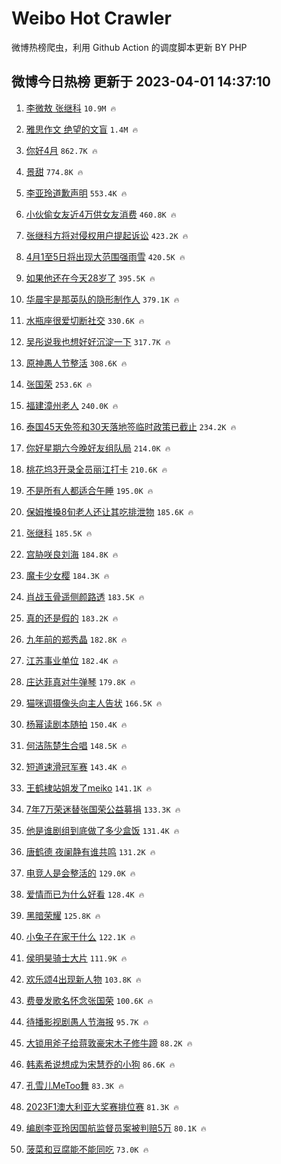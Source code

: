 # Weibo Hot Crawler 



微博热榜爬虫，利用 Github Action 的调度脚本更新 BY PHP 


## 微博今日热榜 更新于 2023-04-01 14:37:10 
1. [李微敖 张继科](https://s.weibo.com/weibo?q=%E6%9D%8E%E5%BE%AE%E6%95%96%20%E5%BC%A0%E7%BB%A7%E7%A7%91&t=31&band_rank=1&Refer=top) `10.9M 🔥` 

1. [雅思作文 绝望的文盲](https://s.weibo.com/weibo?q=%E9%9B%85%E6%80%9D%E4%BD%9C%E6%96%87%20%E7%BB%9D%E6%9C%9B%E7%9A%84%E6%96%87%E7%9B%B2&t=31&band_rank=2&Refer=top) `1.4M 🔥` 

1. [你好4月](https://s.weibo.com/weibo?q=%23%E4%BD%A0%E5%A5%BD4%E6%9C%88%23&t=31&band_rank=3&Refer=top) `862.7K 🔥` 

1. [景甜](https://s.weibo.com/weibo?q=%E6%99%AF%E7%94%9C&t=31&band_rank=4&Refer=top) `774.8K 🔥` 

1. [李亚玲道歉声明](https://s.weibo.com/weibo?q=%23%E6%9D%8E%E4%BA%9A%E7%8E%B2%E9%81%93%E6%AD%89%E5%A3%B0%E6%98%8E%23&t=31&band_rank=5&Refer=top) `553.4K 🔥` 

1. [小伙偷女友近4万供女友消费](https://s.weibo.com/weibo?q=%23%E5%B0%8F%E4%BC%99%E5%81%B7%E5%A5%B3%E5%8F%8B%E8%BF%914%E4%B8%87%E4%BE%9B%E5%A5%B3%E5%8F%8B%E6%B6%88%E8%B4%B9%23&t=31&band_rank=6&Refer=top) `460.8K 🔥` 

1. [张继科方将对侵权用户提起诉讼](https://s.weibo.com/weibo?q=%23%E5%BC%A0%E7%BB%A7%E7%A7%91%E6%96%B9%E5%B0%86%E5%AF%B9%E4%BE%B5%E6%9D%83%E7%94%A8%E6%88%B7%E6%8F%90%E8%B5%B7%E8%AF%89%E8%AE%BC%23&t=31&band_rank=7&Refer=top) `423.2K 🔥` 

1. [4月1至5日将出现大范围强雨雪](https://s.weibo.com/weibo?q=%234%E6%9C%881%E8%87%B35%E6%97%A5%E5%B0%86%E5%87%BA%E7%8E%B0%E5%A4%A7%E8%8C%83%E5%9B%B4%E5%BC%BA%E9%9B%A8%E9%9B%AA%23&t=31&band_rank=8&Refer=top) `420.5K 🔥` 

1. [如果他还在今天28岁了](https://s.weibo.com/weibo?q=%23%E5%A6%82%E6%9E%9C%E4%BB%96%E8%BF%98%E5%9C%A8%E4%BB%8A%E5%A4%A928%E5%B2%81%E4%BA%86%23&t=31&band_rank=9&Refer=top) `395.5K 🔥` 

1. [华晨宇是那英队的隐形制作人](https://s.weibo.com/weibo?q=%23%E5%8D%8E%E6%99%A8%E5%AE%87%E6%98%AF%E9%82%A3%E8%8B%B1%E9%98%9F%E7%9A%84%E9%9A%90%E5%BD%A2%E5%88%B6%E4%BD%9C%E4%BA%BA%23&t=31&band_rank=10&Refer=top) `379.1K 🔥` 

1. [水瓶座很爱切断社交](https://s.weibo.com/weibo?q=%23%E6%B0%B4%E7%93%B6%E5%BA%A7%E5%BE%88%E7%88%B1%E5%88%87%E6%96%AD%E7%A4%BE%E4%BA%A4%23&t=31&band_rank=11&Refer=top) `330.6K 🔥` 

1. [吴彤说我也想好好沉淀一下](https://s.weibo.com/weibo?q=%23%E5%90%B4%E5%BD%A4%E8%AF%B4%E6%88%91%E4%B9%9F%E6%83%B3%E5%A5%BD%E5%A5%BD%E6%B2%89%E6%B7%80%E4%B8%80%E4%B8%8B%23&t=31&band_rank=12&Refer=top) `317.7K 🔥` 

1. [原神愚人节整活](https://s.weibo.com/weibo?q=%23%E5%8E%9F%E7%A5%9E%E6%84%9A%E4%BA%BA%E8%8A%82%E6%95%B4%E6%B4%BB%23&t=31&band_rank=13&Refer=top) `308.6K 🔥` 

1. [张国荣](https://s.weibo.com/weibo?q=%E5%BC%A0%E5%9B%BD%E8%8D%A3&t=31&band_rank=14&Refer=top) `253.6K 🔥` 

1. [福建漳州老人](https://s.weibo.com/weibo?q=%23%E7%A6%8F%E5%BB%BA%E6%BC%B3%E5%B7%9E%E8%80%81%E4%BA%BA%23&t=31&band_rank=15&Refer=top) `240.0K 🔥` 

1. [泰国45天免签和30天落地签临时政策已截止](https://s.weibo.com/weibo?q=%23%E6%B3%B0%E5%9B%BD45%E5%A4%A9%E5%85%8D%E7%AD%BE%E5%92%8C30%E5%A4%A9%E8%90%BD%E5%9C%B0%E7%AD%BE%E4%B8%B4%E6%97%B6%E6%94%BF%E7%AD%96%E5%B7%B2%E6%88%AA%E6%AD%A2%23&t=31&band_rank=16&Refer=top) `234.2K 🔥` 

1. [你好星期六今晚好友组队局](https://s.weibo.com/weibo?q=%23%E4%BD%A0%E5%A5%BD%E6%98%9F%E6%9C%9F%E5%85%AD%E4%BB%8A%E6%99%9A%E5%A5%BD%E5%8F%8B%E7%BB%84%E9%98%9F%E5%B1%80%23&t=31&band_rank=17&Refer=top) `214.0K 🔥` 

1. [桃花坞3开录全员丽江打卡](https://s.weibo.com/weibo?q=%23%E6%A1%83%E8%8A%B1%E5%9D%9E3%E5%BC%80%E5%BD%95%E5%85%A8%E5%91%98%E4%B8%BD%E6%B1%9F%E6%89%93%E5%8D%A1%23&t=31&band_rank=18&Refer=top) `210.6K 🔥` 

1. [不是所有人都适合午睡](https://s.weibo.com/weibo?q=%23%E4%B8%8D%E6%98%AF%E6%89%80%E6%9C%89%E4%BA%BA%E9%83%BD%E9%80%82%E5%90%88%E5%8D%88%E7%9D%A1%23&t=31&band_rank=19&Refer=top) `195.0K 🔥` 

1. [保姆推搡8旬老人还让其吃排泄物](https://s.weibo.com/weibo?q=%23%E4%BF%9D%E5%A7%86%E6%8E%A8%E6%90%A18%E6%97%AC%E8%80%81%E4%BA%BA%E8%BF%98%E8%AE%A9%E5%85%B6%E5%90%83%E6%8E%92%E6%B3%84%E7%89%A9%23&t=31&band_rank=20&Refer=top) `185.6K 🔥` 

1. [张继科](https://s.weibo.com/weibo?q=%E5%BC%A0%E7%BB%A7%E7%A7%91&t=31&band_rank=21&Refer=top) `185.5K 🔥` 

1. [宫胁咲良刘海](https://s.weibo.com/weibo?q=%23%E5%AE%AB%E8%83%81%E5%92%B2%E8%89%AF%E5%88%98%E6%B5%B7%23&t=31&band_rank=22&Refer=top) `184.8K 🔥` 

1. [魔卡少女樱](https://s.weibo.com/weibo?q=%23%E9%AD%94%E5%8D%A1%E5%B0%91%E5%A5%B3%E6%A8%B1%23&t=31&band_rank=23&Refer=top) `184.3K 🔥` 

1. [肖战玉骨遥侧颜路透](https://s.weibo.com/weibo?q=%23%E8%82%96%E6%88%98%E7%8E%89%E9%AA%A8%E9%81%A5%E4%BE%A7%E9%A2%9C%E8%B7%AF%E9%80%8F%23&t=31&band_rank=24&Refer=top) `183.5K 🔥` 

1. [真的还是假的](https://s.weibo.com/weibo?q=%23%E7%9C%9F%E7%9A%84%E8%BF%98%E6%98%AF%E5%81%87%E7%9A%84%23&t=31&band_rank=25&Refer=top) `183.2K 🔥` 

1. [九年前的郑秀晶](https://s.weibo.com/weibo?q=%23%E4%B9%9D%E5%B9%B4%E5%89%8D%E7%9A%84%E9%83%91%E7%A7%80%E6%99%B6%23&t=31&band_rank=26&Refer=top) `182.8K 🔥` 

1. [江苏事业单位](https://s.weibo.com/weibo?q=%E6%B1%9F%E8%8B%8F%E4%BA%8B%E4%B8%9A%E5%8D%95%E4%BD%8D&t=31&band_rank=27&Refer=top) `182.4K 🔥` 

1. [庄达菲真对牛弹琴](https://s.weibo.com/weibo?q=%23%E5%BA%84%E8%BE%BE%E8%8F%B2%E7%9C%9F%E5%AF%B9%E7%89%9B%E5%BC%B9%E7%90%B4%23&t=31&band_rank=28&Refer=top) `179.8K 🔥` 

1. [猫咪调摄像头向主人告状](https://s.weibo.com/weibo?q=%23%E7%8C%AB%E5%92%AA%E8%B0%83%E6%91%84%E5%83%8F%E5%A4%B4%E5%90%91%E4%B8%BB%E4%BA%BA%E5%91%8A%E7%8A%B6%23&t=31&band_rank=29&Refer=top) `166.5K 🔥` 

1. [杨幂读剧本随拍](https://s.weibo.com/weibo?q=%23%E6%9D%A8%E5%B9%82%E8%AF%BB%E5%89%A7%E6%9C%AC%E9%9A%8F%E6%8B%8D%23&t=31&band_rank=30&Refer=top) `150.4K 🔥` 

1. [何洁陈楚生合唱](https://s.weibo.com/weibo?q=%23%E4%BD%95%E6%B4%81%E9%99%88%E6%A5%9A%E7%94%9F%E5%90%88%E5%94%B1%23&t=31&band_rank=31&Refer=top) `148.5K 🔥` 

1. [短道速滑冠军赛](https://s.weibo.com/weibo?q=%E7%9F%AD%E9%81%93%E9%80%9F%E6%BB%91%E5%86%A0%E5%86%9B%E8%B5%9B&t=31&band_rank=32&Refer=top) `143.4K 🔥` 

1. [王鹤棣站姐发了meiko](https://s.weibo.com/weibo?q=%23%E7%8E%8B%E9%B9%A4%E6%A3%A3%E7%AB%99%E5%A7%90%E5%8F%91%E4%BA%86meiko%23&t=31&band_rank=33&Refer=top) `141.1K 🔥` 

1. [7年7万荣迷替张国荣公益募捐](https://s.weibo.com/weibo?q=%237%E5%B9%B47%E4%B8%87%E8%8D%A3%E8%BF%B7%E6%9B%BF%E5%BC%A0%E5%9B%BD%E8%8D%A3%E5%85%AC%E7%9B%8A%E5%8B%9F%E6%8D%90%23&t=31&band_rank=34&Refer=top) `133.3K 🔥` 

1. [他是谁剧组到底做了多少盒饭](https://s.weibo.com/weibo?q=%23%E4%BB%96%E6%98%AF%E8%B0%81%E5%89%A7%E7%BB%84%E5%88%B0%E5%BA%95%E5%81%9A%E4%BA%86%E5%A4%9A%E5%B0%91%E7%9B%92%E9%A5%AD%23&t=31&band_rank=35&Refer=top) `131.4K 🔥` 

1. [唐鹤德 夜阑静有谁共鸣](https://s.weibo.com/weibo?q=%E5%94%90%E9%B9%A4%E5%BE%B7%20%E5%A4%9C%E9%98%91%E9%9D%99%E6%9C%89%E8%B0%81%E5%85%B1%E9%B8%A3&t=31&band_rank=36&Refer=top) `131.2K 🔥` 

1. [电竞人是会整活的](https://s.weibo.com/weibo?q=%23%E7%94%B5%E7%AB%9E%E4%BA%BA%E6%98%AF%E4%BC%9A%E6%95%B4%E6%B4%BB%E7%9A%84%23&t=31&band_rank=37&Refer=top) `129.0K 🔥` 

1. [爱情而已为什么好看](https://s.weibo.com/weibo?q=%23%E7%88%B1%E6%83%85%E8%80%8C%E5%B7%B2%E4%B8%BA%E4%BB%80%E4%B9%88%E5%A5%BD%E7%9C%8B%23&t=31&band_rank=38&Refer=top) `128.4K 🔥` 

1. [黑暗荣耀](https://s.weibo.com/weibo?q=%E9%BB%91%E6%9A%97%E8%8D%A3%E8%80%80&t=31&band_rank=39&Refer=top) `125.8K 🔥` 

1. [小兔子在家干什么](https://s.weibo.com/weibo?q=%23%E5%B0%8F%E5%85%94%E5%AD%90%E5%9C%A8%E5%AE%B6%E5%B9%B2%E4%BB%80%E4%B9%88%23&t=31&band_rank=40&Refer=top) `122.1K 🔥` 

1. [侯明昊骑士大片](https://s.weibo.com/weibo?q=%23%E4%BE%AF%E6%98%8E%E6%98%8A%E9%AA%91%E5%A3%AB%E5%A4%A7%E7%89%87%23&t=31&band_rank=41&Refer=top) `111.9K 🔥` 

1. [欢乐颂4出现新人物](https://s.weibo.com/weibo?q=%23%E6%AC%A2%E4%B9%90%E9%A2%824%E5%87%BA%E7%8E%B0%E6%96%B0%E4%BA%BA%E7%89%A9%23&t=31&band_rank=42&Refer=top) `103.8K 🔥` 

1. [费曼发歌名怀念张国荣](https://s.weibo.com/weibo?q=%23%E8%B4%B9%E6%9B%BC%E5%8F%91%E6%AD%8C%E5%90%8D%E6%80%80%E5%BF%B5%E5%BC%A0%E5%9B%BD%E8%8D%A3%23&t=31&band_rank=43&Refer=top) `100.6K 🔥` 

1. [待播影视剧愚人节海报](https://s.weibo.com/weibo?q=%23%E5%BE%85%E6%92%AD%E5%BD%B1%E8%A7%86%E5%89%A7%E6%84%9A%E4%BA%BA%E8%8A%82%E6%B5%B7%E6%8A%A5%23&t=31&band_rank=44&Refer=top) `95.7K 🔥` 

1. [大锁用斧子给蒋敦豪宋木子修牛蹄](https://s.weibo.com/weibo?q=%23%E5%A4%A7%E9%94%81%E7%94%A8%E6%96%A7%E5%AD%90%E7%BB%99%E8%92%8B%E6%95%A6%E8%B1%AA%E5%AE%8B%E6%9C%A8%E5%AD%90%E4%BF%AE%E7%89%9B%E8%B9%84%23&t=31&band_rank=45&Refer=top) `88.2K 🔥` 

1. [韩素希说想成为宋慧乔的小狗](https://s.weibo.com/weibo?q=%23%E9%9F%A9%E7%B4%A0%E5%B8%8C%E8%AF%B4%E6%83%B3%E6%88%90%E4%B8%BA%E5%AE%8B%E6%85%A7%E4%B9%94%E7%9A%84%E5%B0%8F%E7%8B%97%23&t=31&band_rank=46&Refer=top) `86.6K 🔥` 

1. [孔雪儿MeToo舞](https://s.weibo.com/weibo?q=%23%E5%AD%94%E9%9B%AA%E5%84%BFMeToo%E8%88%9E%23&t=31&band_rank=47&Refer=top) `83.3K 🔥` 

1. [2023F1澳大利亚大奖赛排位赛](https://s.weibo.com/weibo?q=%232023F1%E6%BE%B3%E5%A4%A7%E5%88%A9%E4%BA%9A%E5%A4%A7%E5%A5%96%E8%B5%9B%E6%8E%92%E4%BD%8D%E8%B5%9B%23&t=31&band_rank=48&Refer=top) `81.3K 🔥` 

1. [编剧李亚玲因国航监督员案被判赔5万](https://s.weibo.com/weibo?q=%23%E7%BC%96%E5%89%A7%E6%9D%8E%E4%BA%9A%E7%8E%B2%E5%9B%A0%E5%9B%BD%E8%88%AA%E7%9B%91%E7%9D%A3%E5%91%98%E6%A1%88%E8%A2%AB%E5%88%A4%E8%B5%945%E4%B8%87%23&t=31&band_rank=49&Refer=top) `80.1K 🔥` 

1. [菠菜和豆腐能不能同吃](https://s.weibo.com/weibo?q=%23%E8%8F%A0%E8%8F%9C%E5%92%8C%E8%B1%86%E8%85%90%E8%83%BD%E4%B8%8D%E8%83%BD%E5%90%8C%E5%90%83%23&t=31&band_rank=50&Refer=top) `73.0K 🔥` 

